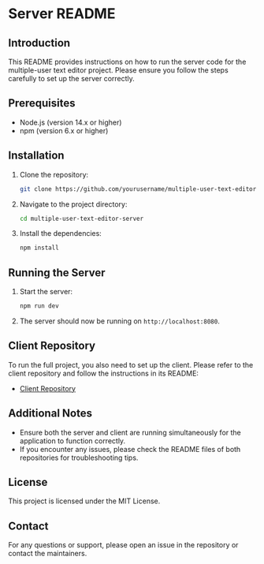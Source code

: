 # Server README

## Introduction
This README provides instructions on how to run the server code for the multiple-user text editor project. Please ensure you follow the steps carefully to set up the server correctly.

## Prerequisites
- Node.js (version 14.x or higher)
- npm (version 6.x or higher)

## Installation
1. Clone the repository:
    ```bash
    git clone https://github.com/yourusername/multiple-user-text-editor-server.git
    ```
2. Navigate to the project directory:
    ```bash
    cd multiple-user-text-editor-server
    ```
3. Install the dependencies:
    ```bash
    npm install
    ```

## Running the Server
1. Start the server:
    ```bash
    npm run dev
    ```
2. The server should now be running on `http://localhost:8080`.

## Client Repository
To run the full project, you also need to set up the client. Please refer to the client repository and follow the instructions in its README:
- [Client Repository](https://github.com/Monika-dhiman/multiple-user-text-editor-client)

## Additional Notes
- Ensure both the server and client are running simultaneously for the application to function correctly.
- If you encounter any issues, please check the README files of both repositories for troubleshooting tips.

## License
This project is licensed under the MIT License.

## Contact
For any questions or support, please open an issue in the repository or contact the maintainers.
